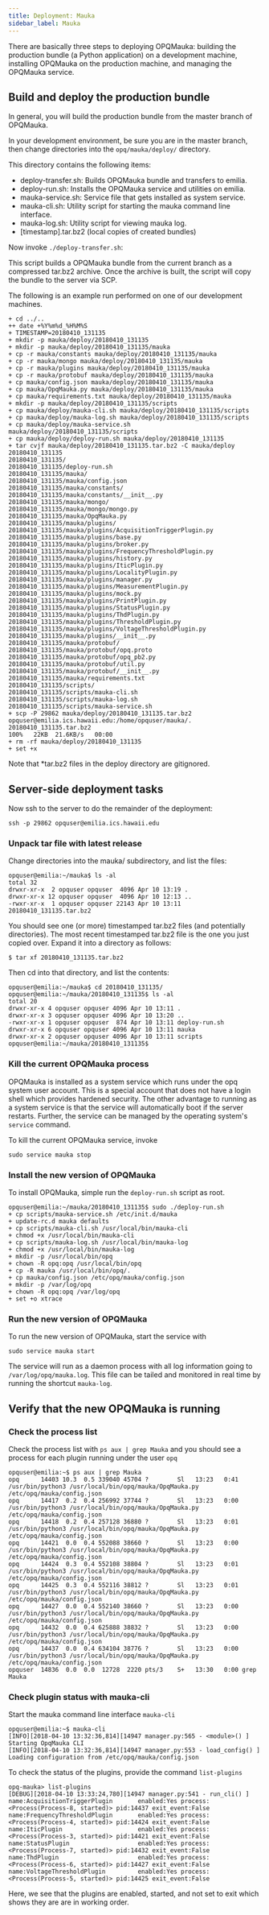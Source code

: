```yaml
---
title: Deployment: Mauka
sidebar_label: Mauka
---
```


There are basically three steps to deploying OPQMauka: building the production bundle (a Python application) on a development machine, installing OPQMauka on the production machine, and managing the OPQMauka service.


## Build and deploy the production bundle

In general, you will build the production bundle from the master branch of OPQMauka. 

In your development environment, be sure you are in the master branch, then change directories into the `opq/mauka/deploy/` directory.

This directory contains the following items:

* deploy-transfer.sh: Builds OPQMauka bundle and transfers to emilia.
* deploy-run.sh: Installs the OPQMauka service and utilities on emilia.
* mauka-service.sh: Service file that gets installed as system service.
* mauka-cli.sh: Utility script for starting the mauka command line interface.
* mauka-log.sh: Utility script for viewing mauka log. 
* [timestamp].tar.bz2 (local copies of created bundles)

Now invoke `./deploy-transfer.sh`:

This script builds a OPQMauka bundle from the current branch as a compressed tar.bz2 archive. Once the archive is built, the script will copy the bundle to the server via SCP.

The following is an example run performed on one of our development machines.

```
+ cd ../..
++ date +%Y%m%d_%H%M%S
+ TIMESTAMP=20180410_131135
+ mkdir -p mauka/deploy/20180410_131135
+ mkdir -p mauka/deploy/20180410_131135/mauka
+ cp -r mauka/constants mauka/deploy/20180410_131135/mauka
+ cp -r mauka/mongo mauka/deploy/20180410_131135/mauka
+ cp -r mauka/plugins mauka/deploy/20180410_131135/mauka
+ cp -r mauka/protobuf mauka/deploy/20180410_131135/mauka
+ cp mauka/config.json mauka/deploy/20180410_131135/mauka
+ cp mauka/OpqMauka.py mauka/deploy/20180410_131135/mauka
+ cp mauka/requirements.txt mauka/deploy/20180410_131135/mauka
+ mkdir -p mauka/deploy/20180410_131135/scripts
+ cp mauka/deploy/mauka-cli.sh mauka/deploy/20180410_131135/scripts
+ cp mauka/deploy/mauka-log.sh mauka/deploy/20180410_131135/scripts
+ cp mauka/deploy/mauka-service.sh mauka/deploy/20180410_131135/scripts
+ cp mauka/deploy/deploy-run.sh mauka/deploy/20180410_131135
+ tar cvjf mauka/deploy/20180410_131135.tar.bz2 -C mauka/deploy 20180410_131135
20180410_131135/
20180410_131135/deploy-run.sh
20180410_131135/mauka/
20180410_131135/mauka/config.json
20180410_131135/mauka/constants/
20180410_131135/mauka/constants/__init__.py
20180410_131135/mauka/mongo/
20180410_131135/mauka/mongo/mongo.py
20180410_131135/mauka/OpqMauka.py
20180410_131135/mauka/plugins/
20180410_131135/mauka/plugins/AcquisitionTriggerPlugin.py
20180410_131135/mauka/plugins/base.py
20180410_131135/mauka/plugins/broker.py
20180410_131135/mauka/plugins/FrequencyThresholdPlugin.py
20180410_131135/mauka/plugins/history.py
20180410_131135/mauka/plugins/IticPlugin.py
20180410_131135/mauka/plugins/LocalityPlugin.py
20180410_131135/mauka/plugins/manager.py
20180410_131135/mauka/plugins/MeasurementPlugin.py
20180410_131135/mauka/plugins/mock.py
20180410_131135/mauka/plugins/PrintPlugin.py
20180410_131135/mauka/plugins/StatusPlugin.py
20180410_131135/mauka/plugins/ThdPlugin.py
20180410_131135/mauka/plugins/ThresholdPlugin.py
20180410_131135/mauka/plugins/VoltageThresholdPlugin.py
20180410_131135/mauka/plugins/__init__.py
20180410_131135/mauka/protobuf/
20180410_131135/mauka/protobuf/opq.proto
20180410_131135/mauka/protobuf/opq_pb2.py
20180410_131135/mauka/protobuf/util.py
20180410_131135/mauka/protobuf/__init__.py
20180410_131135/mauka/requirements.txt
20180410_131135/scripts/
20180410_131135/scripts/mauka-cli.sh
20180410_131135/scripts/mauka-log.sh
20180410_131135/scripts/mauka-service.sh
+ scp -P 29862 mauka/deploy/20180410_131135.tar.bz2 opquser@emilia.ics.hawaii.edu:/home/opquser/mauka/.
20180410_131135.tar.bz2                                                                                                     100%   22KB  21.6KB/s   00:00
+ rm -rf mauka/deploy/20180410_131135
+ set +x
```
  
Note that *tar.bz2 files in the deploy directory are gitignored.

## Server-side deployment tasks

Now ssh to the server to do the remainder of the deployment:

```
ssh -p 29862 opquser@emilia.ics.hawaii.edu
```

### Unpack tar file with latest release

Change directories into the mauka/ subdirectory, and list the files:

```
opquser@emilia:~/mauka$ ls -al
total 32
drwxr-xr-x  2 opquser opquser  4096 Apr 10 13:19 .
drwxr-xr-x 12 opquser opquser  4096 Apr 10 12:13 ..
-rwxr-xr-x  1 opquser opquser 22143 Apr 10 13:11 20180410_131135.tar.bz2
```

You should see one (or more) timestamped tar.bz2 files (and potentially directories). The most recent timestamped tar.bz2 file is the one you just copied over.  Expand it into a directory as follows:

```
$ tar xf 20180410_131135.tar.bz2
```  

Then cd into that directory, and list the contents:

```
opquser@emilia:~/mauka$ cd 20180410_131135/
opquser@emilia:~/mauka/20180410_131135$ ls -al
total 20
drwxr-xr-x 4 opquser opquser 4096 Apr 10 13:11 .
drwxr-xr-x 3 opquser opquser 4096 Apr 10 13:20 ..
-rwxr-xr-x 1 opquser opquser  874 Apr 10 13:11 deploy-run.sh
drwxr-xr-x 6 opquser opquser 4096 Apr 10 13:11 mauka
drwxr-xr-x 2 opquser opquser 4096 Apr 10 13:11 scripts
opquser@emilia:~/mauka/20180410_131135$
```

### Kill the current OPQMauka process

OPQMauka is installed as a system service which runs under the opq system user account. This is a special account that does not have a login shell which provides hardened security. The other advantage to running as a system service is that the service will automatically boot if the server restarts. Further, the service can be managed by the operating system's `service` command.

To kill the current OPQMauka service, invoke 

`sudo service mauka stop`

### Install the new version of OPQMauka

To install OPQMauka, simple run the `deploy-run.sh` script as root.

```
opquser@emilia:~/mauka/20180410_131135$ sudo ./deploy-run.sh
+ cp scripts/mauka-service.sh /etc/init.d/mauka
+ update-rc.d mauka defaults
+ cp scripts/mauka-cli.sh /usr/local/bin/mauka-cli
+ chmod +x /usr/local/bin/mauka-cli
+ cp scripts/mauka-log.sh /usr/local/bin/mauka-log
+ chmod +x /usr/local/bin/mauka-log
+ mkdir -p /usr/local/bin/opq
+ chown -R opq:opq /usr/local/bin/opq
+ cp -R mauka /usr/local/bin/opq/.
+ cp mauka/config.json /etc/opq/mauka/config.json
+ mkdir -p /var/log/opq
+ chown -R opq:opq /var/log/opq
+ set +o xtrace
```

### Run the new version of OPQMauka

To run the new version of OPQMauka, start the service with 

`sudo service mauka start`

The service will run as a daemon process with all log information going to `/var/log/opq/mauka.log`. This file can be tailed and monitored in real time by running the shortcut `mauka-log`.


## Verify that the new OPQMauka is running

### Check the process list

Check the process list with `ps aux | grep Mauka` and you should see a process for each plugin running under the user `opq`

```
opquser@emilia:~$ ps aux | grep Mauka
opq      14403 10.3  0.5 339040 45704 ?        Sl   13:23   0:41 /usr/bin/python3 /usr/local/bin/opq/mauka/OpqMauka.py /etc/opq/mauka/config.json
opq      14417  0.2  0.4 256992 37744 ?        Sl   13:23   0:00 /usr/bin/python3 /usr/local/bin/opq/mauka/OpqMauka.py /etc/opq/mauka/config.json
opq      14418  0.2  0.4 257128 36880 ?        Sl   13:23   0:01 /usr/bin/python3 /usr/local/bin/opq/mauka/OpqMauka.py /etc/opq/mauka/config.json
opq      14421  0.0  0.4 552088 38660 ?        Sl   13:23   0:00 /usr/bin/python3 /usr/local/bin/opq/mauka/OpqMauka.py /etc/opq/mauka/config.json
opq      14424  0.3  0.4 552108 38804 ?        Sl   13:23   0:01 /usr/bin/python3 /usr/local/bin/opq/mauka/OpqMauka.py /etc/opq/mauka/config.json
opq      14425  0.3  0.4 552116 38812 ?        Sl   13:23   0:01 /usr/bin/python3 /usr/local/bin/opq/mauka/OpqMauka.py /etc/opq/mauka/config.json
opq      14427  0.0  0.4 552140 38660 ?        Sl   13:23   0:00 /usr/bin/python3 /usr/local/bin/opq/mauka/OpqMauka.py /etc/opq/mauka/config.json
opq      14432  0.0  0.4 625888 38832 ?        Sl   13:23   0:00 /usr/bin/python3 /usr/local/bin/opq/mauka/OpqMauka.py /etc/opq/mauka/config.json
opq      14437  0.0  0.4 634104 38776 ?        Sl   13:23   0:00 /usr/bin/python3 /usr/local/bin/opq/mauka/OpqMauka.py /etc/opq/mauka/config.json
opquser  14836  0.0  0.0  12728  2220 pts/3    S+   13:30   0:00 grep Mauka
```

### Check plugin status with mauka-cli

Start the mauka command line interface `mauka-cli`

```
opquser@emilia:~$ mauka-cli
[INFO][2018-04-10 13:32:36,814][14947 manager.py:565 - <module>() ] Starting OpqMauka CLI
[INFO][2018-04-10 13:32:36,814][14947 manager.py:553 - load_config() ] Loading configuration from /etc/opq/mauka/config.json
```


To check the status of the plugins, provide the command `list-plugins`

```
opq-mauka> list-plugins
[DEBUG][2018-04-10 13:33:24,780][14947 manager.py:541 - run_cli() ] name:AcquisitionTriggerPlugin       enabled:Yes process:<Process(Process-8, started)> pid:14437 exit_event:False
name:FrequencyThresholdPlugin       enabled:Yes process:<Process(Process-4, started)> pid:14424 exit_event:False
name:IticPlugin                     enabled:Yes process:<Process(Process-3, started)> pid:14421 exit_event:False
name:StatusPlugin                   enabled:Yes process:<Process(Process-7, started)> pid:14432 exit_event:False
name:ThdPlugin                      enabled:Yes process:<Process(Process-6, started)> pid:14427 exit_event:False
name:VoltageThresholdPlugin         enabled:Yes process:<Process(Process-5, started)> pid:14425 exit_event:False
```

Here, we see that the plugins are enabled, started, and not set to exit which shows they are are in working order.




 
 

